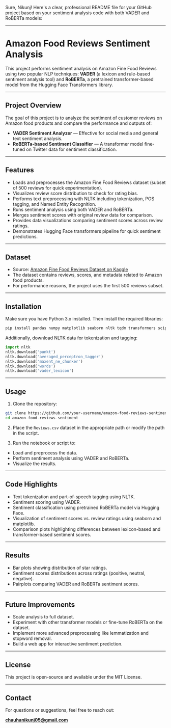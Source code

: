 Sure, Nikunj! Here's a clear, professional README file for your GitHub project based on your sentiment analysis code with both VADER and RoBERTa models:

---

# Amazon Food Reviews Sentiment Analysis

This project performs sentiment analysis on Amazon Fine Food Reviews using two popular NLP techniques: **VADER** (a lexicon and rule-based sentiment analysis tool) and **RoBERTa**, a pretrained transformer-based model from the Hugging Face Transformers library.

---

## Project Overview

The goal of this project is to analyze the sentiment of customer reviews on Amazon food products and compare the performance and outputs of:

* **VADER Sentiment Analyzer** — Effective for social media and general text sentiment analysis.
* **RoBERTa-based Sentiment Classifier** — A transformer model fine-tuned on Twitter data for sentiment classification.

---

## Features

* Loads and preprocesses the Amazon Fine Food Reviews dataset (subset of 500 reviews for quick experimentation).
* Visualizes review score distribution to check for rating bias.
* Performs text preprocessing with NLTK including tokenization, POS tagging, and Named Entity Recognition.
* Runs sentiment analysis using both VADER and RoBERTa.
* Merges sentiment scores with original review data for comparison.
* Provides data visualizations comparing sentiment scores across review ratings.
* Demonstrates Hugging Face transformers pipeline for quick sentiment predictions.

---

## Dataset

* Source: [Amazon Fine Food Reviews Dataset on Kaggle](https://www.kaggle.com/datasets/snap/amazon-fine-food-reviews)
* The dataset contains reviews, scores, and metadata related to Amazon food products.
* For performance reasons, the project uses the first 500 reviews subset.

---

## Installation

Make sure you have Python 3.x installed. Then install the required libraries:

```bash
pip install pandas numpy matplotlib seaborn nltk tqdm transformers scipy
```

Additionally, download NLTK data for tokenization and tagging:

```python
import nltk
nltk.download('punkt')
nltk.download('averaged_perceptron_tagger')
nltk.download('maxent_ne_chunker')
nltk.download('words')
nltk.download('vader_lexicon')
```

---

## Usage

1. Clone the repository:

```bash
git clone https://github.com/your-username/amazon-food-reviews-sentiment.git
cd amazon-food-reviews-sentiment
```

2. Place the `Reviews.csv` dataset in the appropriate path or modify the path in the script.

3. Run the notebook or script to:

* Load and preprocess the data.
* Perform sentiment analysis using VADER and RoBERTa.
* Visualize the results.

---

## Code Highlights

* Text tokenization and part-of-speech tagging using NLTK.
* Sentiment scoring using VADER.
* Sentiment classification using pretrained RoBERTa model via Hugging Face.
* Visualization of sentiment scores vs. review ratings using seaborn and matplotlib.
* Comparison plots highlighting differences between lexicon-based and transformer-based sentiment scores.

---

## Results

* Bar plots showing distribution of star ratings.
* Sentiment scores distributions across ratings (positive, neutral, negative).
* Pairplots comparing VADER and RoBERTa sentiment scores.

---

## Future Improvements

* Scale analysis to full dataset.
* Experiment with other transformer models or fine-tune RoBERTa on the dataset.
* Implement more advanced preprocessing like lemmatization and stopword removal.
* Build a web app for interactive sentiment prediction.

---

## License

This project is open-source and available under the MIT License.

---

## Contact

For questions or suggestions, feel free to reach out:

**chauhanikunj05@gmail.com**
